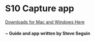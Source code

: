 # S10 Capture app

<a href="https://github.com/steveseguin/s10capture/releases/">Downloads for Mac and Windows Here</a>





#### ~ Guide and app written by Steve Seguin
